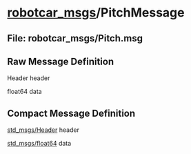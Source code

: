 # [robotcar_msgs](../README.md)/PitchMessage #

## File: robotcar_msgs/Pitch.msg
## Raw Message Definition

Header header  
  
float64 data  


## Compact Message Definition

[std_msgs/Header](http://docs.ros.org/en/melodic/api/std_msgs/html/msg/Header.html) header  
  
[std_msgs/float64](http://docs.ros.org/en/melodic/api/std_msgs/html/msg/Float64.html) data  
